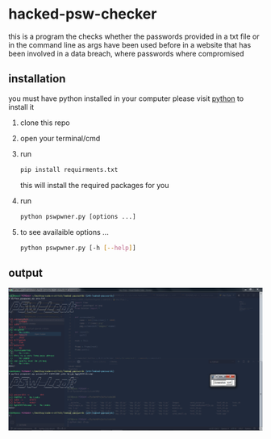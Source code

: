 # hacked-psw-checker

this is a program the checks whether the passwords provided in a txt file or in the command line as args have been used before in a website that has been involved in a data breach, where passwords where compromised

## installation

you must have python installed in your computer
please visit [python](https://python.org) to install it

1. clone this repo
2. open your terminal/cmd
3. run

    ``` bash
    pip install requirments.txt
    ```

    this will install the required packages for you
4. run

    ``` bash
    python pswpwner.py [options ...]
    ```

5. to see availaible options ...

    ``` bash
    python pswpwner.py [-h [--help]]
    ```

## output

![Test Image](1602413429093.png)
